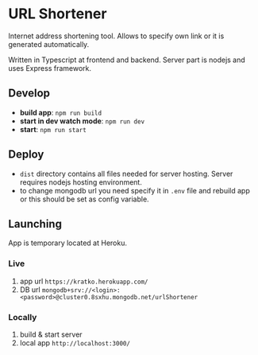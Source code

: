# URL Shortener
Internet address shortening tool.
Allows to specify own link or it is generated automatically.

Written in Typescript at frontend and backend. Server part is nodejs and uses Express framework.


## Develop

 - **build app**: `npm run build`
 - **start in dev watch mode**: `npm run dev`
 - **start**: `npm run start`

## Deploy
 - `dist` directory contains all files needed for server hosting. Server requires nodejs hosting environment.
 - to change mongodb url you need specify it in `.env` file and rebuild app or this should be set as config variable.

## Launching
App is temporary located at Heroku.

### Live

 1. app url `https://kratko.herokuapp.com/`
 3. DB url `mongodb+srv://<login>:<password>@cluster0.8sxhu.mongodb.net/urlShortener`

### Locally
 1. build & start server
 2. local app `http://localhost:3000/`
